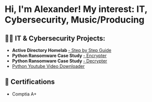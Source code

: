 <h1>Hi, I'm Alexander! My interest: IT, Cybersecurity, Music/Producing </h1>

<h2>👨‍💻 IT & Cybersecurity Projects:</h2>

- <b>Active Directory Homelab </b> <a href="https://medium.com/@alexanderrmckain/how-to-setup-a-microsoft-server-active-directory-homelab-step-by-step-guide-f75e1b855235/">- Step by Step Guide</a>
- <b> Python Ransomware Case Study </b> <a href="https://github.com/AlexanderMckain/Python-Ransomware-Encrypter/">- Encrypter </a>
-  <b> Python Ransomware Case Study </b> <a href="https://github.com/AlexanderMckain/Python-Ransomware-Decrypter/">- Decrypter </a>
- <a href= "https://github.com/AlexanderMckain/Youtube-Downloader"> Python Youtube Video Downloader </a>

<h2>📃 Certifications </h2>

- Comptia A+

<!--
**AlexanderMckain/AlexanderMckain** is a ✨ _special_ ✨ repository because its `README.md` (this file) appears on your GitHub profile.

Here are some ideas to get you started:

- 🔭 I’m currently working on ...
- 🌱 I’m currently learning ...
- 👯 I’m looking to collaborate on ...
- 🤔 I’m looking for help with ...
- 💬 Ask me about ...
- 📫 How to reach me: ...
- 😄 Pronouns: ...
- ⚡ Fun fact: ...
-->
